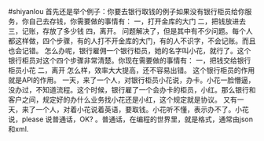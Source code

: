 #shiyanlou
首先还是举个例子：你要去银行取钱的例子如果没有银行柜员给你服务，你自己去存钱，你需要做的事情有：
一，打开金库的大门
二，把钱放进去
三，记账，存放了多少钱
四，离开。
问题解决了，但是其中有不少问题。每个人都这样做，四个步骤，有的人打不开金库的大门，有的人不识字，不会记账。而且也会记错。
怎么办呢，银行雇佣一个银行柜员，她的名字叫小花，就行了。这个银行柜员对这个四个步骤非常清楚。你现在需要做的事情有：
一，把钱交给银行柜员小花
二，离开
怎么样，效率大大提高，还不容易出错。
这个银行柜员的作用就是API的作用。
一天，来了一个人，对银行柜员小花说，办卡。小花一脸懵逼，没办过，不知道流程。这个时候，银行雇了一个会办卡的柜员，小红。那么银行和客户之间，规定好的办什么业务找小花还是小红，这个规定就是协议。
又有一天，来了一个人，对着小花说着英语，要取钱。小花听不懂，表示办不了。小花说，please 说普通话，OK? 。普通话，在编程的世界里，就是格式，通常由json和xml.
